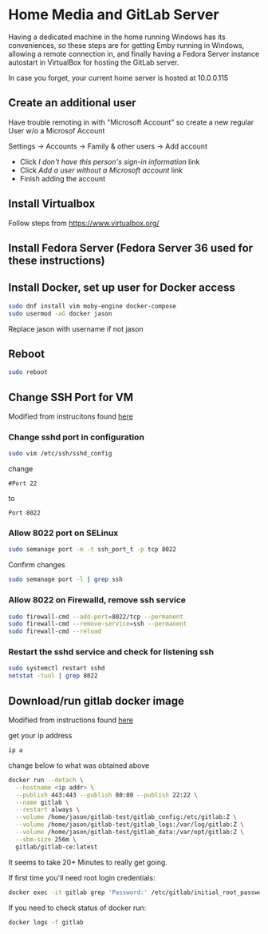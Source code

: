 # Home Media and GitLab Server

Having a dedicated machine in the home running Windows has its conveniences, so these steps are for getting Emby running in Windows, allowing a remote connection in, and finally having a Fedora Server instance autostart in VirtualBox for hosting the GitLab server.

In case you forget, your current home server is hosted at 10.0.0.115

## Create an additional user

Have trouble remoting in with "Microsoft Account" so create a new regular User w/o a Microsof Account

Settings -> Accounts -> Family & other users -> Add account
* Click _I don't have this person's sign-in information_ link
* Click _Add a user without a Microsoft account_ link
* Finish adding the account

## Install Virtualbox

Follow steps from https://www.virtualbox.org/

## Install Fedora Server \(Fedora Server 36 used for these instructions\)

## Install Docker, set up user for Docker access

```sh
sudo dnf install vim moby-engine docker-compose
sudo usermod -aG docker jason
```

Replace jason with username if not jason

## Reboot

```sh
sudo reboot
```

## Change SSH Port for VM

Modified from instrucitons found [here](https://computingforgeeks.com/change-ssh-port-centos-rhel-fedora-with-selinux/)

### Change sshd port in configuration

```sh
sudo vim /etc/ssh/sshd_config
```

change

```
#Port 22
```

to

```
Port 8022
```

### Allow 8022 port on SELinux

```sh
sudo semanage port -m -t ssh_port_t -p tcp 8022
```

Confirm changes

```sh
sudo semanage port -l | grep ssh
```

### Allow 8022 on Firewalld, remove ssh service

```sh
sudo firewall-cmd --add-port=8022/tcp --permanent
sudo firewall-cmd --remove-service=ssh --permanent
sudo firewall-cmd --reload
```

### Restart the sshd service and check for listening ssh

```sh
sudo systemctl restart sshd
netstat -tunl | grep 8022
```

## Download/run gitlab docker image

Modified from instructions found [here](https://docs.gitlab.com/ee/install/docker.html)

get your ip address

```sh
ip a
```

change <ip addr> below to what was obtained above

```sh
docker run --detach \
  --hostname <ip addr> \
  --publish 443:443 --publish 80:80 --publish 22:22 \
  --name gitlab \
  --restart always \
  --volume /home/jason/gitlab-test/gitlab_config:/etc/gitlab:Z \
  --volume /home/jason/gitlab-test/gitlab_logs:/var/log/gitlab:Z \
  --volume /home/jason/gitlab-test/gitlab_data:/var/opt/gitlab:Z \
  --shm-size 256m \
  gitlab/gitlab-ce:latest
```

It seems to take 20+ Minutes to really get going.

If first time you'll need root login credentials:

```sh
docker exec -it gitlab grep 'Password:' /etc/gitlab/initial_root_password
```

If you need to check status of docker run:

```sh
docker logs -f gitlab
```

